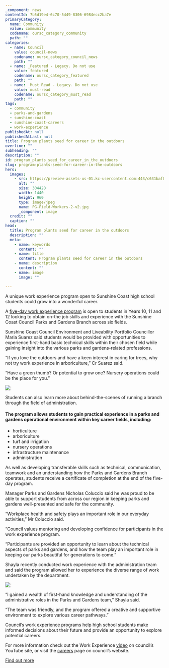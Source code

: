 ```yaml
---
_component: news
contentId: 7b5d19e4-6c70-5449-8306-6984ecc2ba7e
primaryCategory:
  name: Community
  value: community
  codename: oursc_category_community
  path: ""
categories:
  - name: Council
    value: council-news
    codename: oursc_category_council_news
    path: ""
  - name: _Featured - Legacy. Do not use
    value: featured
    codename: oursc_category_featured
    path: ""
  - name: _Must Read - Legacy. Do not use
    value: must-read
    codename: oursc_category_must_read
    path: ""
tags:
  - community
  - parks-and-gardens
  - sunshine-coast
  - sunshine-coast-careers
  - work-experience
publishedAt: null
publishedAtLast: null
title: Program plants seed for career in the outdoors
overline: ""
subheading: ""
description: ""
id: program_plants_seed_for_career_in_the_outdoors
slug: program-plants-seed-for-career-in-the-outdoors
hero:
  images:
    - src: https://preview-assets-us-01.kc-usercontent.com:443/c631baf8-1b46-001f-580c-d0001b68b4a8/7d8d5f7a-bd21-492e-a58e-486a4c6a5142/PG-Field-Workers-2-v2.jpg
      alt: ""
      size: 304428
      width: 1440
      height: 960
      type: image/jpeg
      name: PG-Field-Workers-2-v2.jpg
      _component: image
  credit: ""
  caption: ""
head:
  title: Program plants seed for career in the outdoors
  description: ""
  meta:
    - name: keywords
      content: ""
    - name: title
      content: Program plants seed for career in the outdoors
    - name: description
      content: ""
    - name: image
      image: ""

---
```

A unique work experience program open to Sunshine Coast high school students could grow into a wonderful career.

A [five-day work experience program](https://www.youtube.com/watch?v=-Et8743S32Y)
&#x20;is open to students in Years 10, 11 and 12 looking to obtain on-the job skills and experience with the Sunshine Coast Council Parks and Gardens Branch across six fields.

Sunshine Coast Council Environment and Liveability Portfolio Councillor Maria Suarez said students would be provided with opportunities to experience first-hand basic technical skills within their chosen field while gaining insight into the various parks and gardens-related professions.

“If you love the outdoors and have a keen interest in caring for trees, why not try work experience in arboriculture,” Cr Suarez said.

“Have a green thumb? Or potential to grow one? Nursery operations could be the place for you.”

![](https://preview-assets-us-01.kc-usercontent.com:443/c631baf8-1b46-001f-580c-d0001b68b4a8/95445453-7254-4ca6-b7d7-35e6cc45f5f9/P1010192_playground-maintenance2-v2-1024x767.jpg)

Students can also learn more about behind-the-scenes of running a branch through the field of administration.

#### The program allows students to gain practical experience in a parks and gardens operational environment within key career fields, including:

*   horticulture
*   arboriculture
*   turf and irrigation
*   nursery operations
*   infrastructure maintenance
*   administration

As well as developing transferable skills such as technical, communication, teamwork and an understanding how the Parks and Gardens Branch operates, students receive a certificate of completion at the end of the five-day program.

Manager Parks and Gardens Nicholas Coluccio said he was proud to be able to support students from across our region in keeping parks and gardens well-presented and safe for the community.

“Workplace health and safety plays an important role in our everyday activities,” Mr Coluccio said.

“Council values mentoring and developing confidence for participants in the work experience program.

“Participants are provided an opportunity to learn about the technical aspects of parks and gardens, and how the team play an important role in keeping our parks beautiful for generations to come.”

Shayla recently conducted work experience with the administration team and said the program allowed her to experience the diverse range of work undertaken by the department.

![](https://preview-assets-us-01.kc-usercontent.com:443/c631baf8-1b46-001f-580c-d0001b68b4a8/78708394-c9b5-4b70-b8eb-cf2d61be1741/Work-Experience-Photo.jpg)

“I gained a wealth of first-hand knowledge and understanding of the administrative roles in the Parks and Gardens team,” Shayla said.

“The team was friendly, and the program offered a creative and supportive environment to explore various career pathways.”

Council’s work experience programs help high school students make informed decisions about their future and provide an opportunity to explore potential careers.

For more information check out the Work Experience [video](https://www.youtube.com/watch?v=-Et8743S32Y)
&#x20;on council’s YouTube site, or visit the [careers](https://careers.sunshinecoast.qld.gov.au/job/Sunshine-Coast-%28Multiple-Locat-Parks-and-Gardens-High-School-Work-Experience-Program-2023-QLD/937677710/)
&#x20;page on council’s website.

[Find out more](https://careers.sunshinecoast.qld.gov.au/job/Sunshine-Coast-%28Multiple-Locat-Parks-and-Gardens-High-School-Work-Experience-Program-2023-QLD/937677710/)
